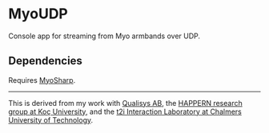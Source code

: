 # MyoUDP
Console app for streaming from Myo armbands over UDP.

## Dependencies

Requires [MyoSharp](https://github.com/tayfuzun/MyoSharp).

---

This is derived from my work with [Qualisys AB](http://www.qualisys.com/), the [HAPPERN research group at Koç University](https://happern.ku.edu.tr/), and the [t2i Interaction Laboratory at Chalmers University of Technology](http://t2i.se/).
